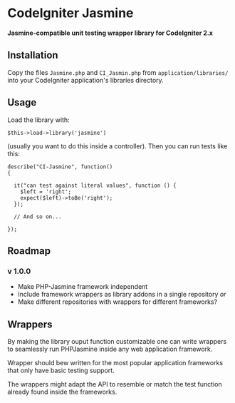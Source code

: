 CodeIgniter Jasmine
===================

**Jasmine-compatible unit testing wrapper library for CodeIgniter 2.x**


Installation
------------

Copy the files `Jasmine.php` and `CI_Jasmin.php` from `application/libraries/` into your CodeIgniter
application's libraries directory.

Usage
-----

Load the library with:

    $this->load->library('jasmine')

 (usually you want to do this inside a controller). Then you can run tests like this:

    describe("CI-Jasmine", function()
    {

      it("can test against literal values", function () {
        $left = 'right';
        expect($left)->toBe('right');
      });

      // And so on...

    });


Roadmap
-------

### v 1.0.0

- Make PHP-Jasmine framework independent
- Include framework wrappers as library addons in a single repository _or_
- Make different repositories with wrappers for different frameworks?


Wrappers
--------

By making the library ouput function customizable one can write wrappers to
seamlessly run PHPJasmine inside any web application framework.

Wrapper should bew written for the most popular application 
frameworks that only have basic testing support.

The wrappers might adapt the API to resemble or match the test 
function already found inside the frameworks.
